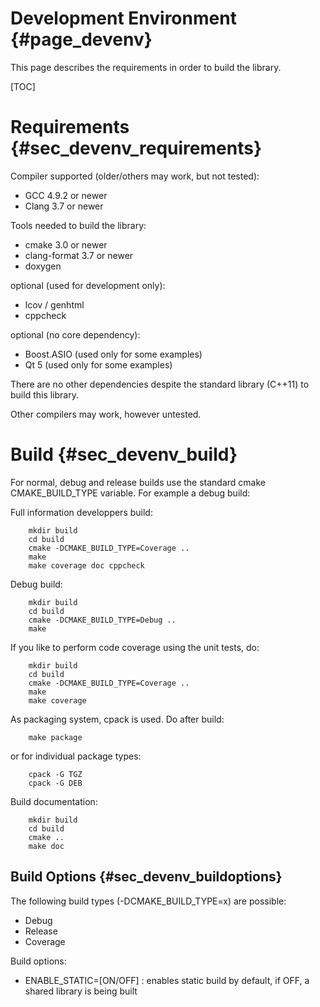 Development Environment {#page_devenv}
=======================

This page describes the requirements in order to build the library.

[TOC]

Requirements {#sec_devenv_requirements}
============

Compiler supported (older/others may work, but not tested):
- GCC 4.9.2 or newer
- Clang 3.7 or newer

Tools needed to build the library:
- cmake 3.0 or newer
- clang-format 3.7 or newer
- doxygen

optional (used for development only):
- lcov / genhtml
- cppcheck

optional (no core dependency):
- Boost.ASIO (used only for some examples)
- Qt 5 (used only for some examples)

There are no other dependencies despite the standard library (C++11)
to build this library.

Other compilers may work, however untested.

Build {#sec_devenv_build}
=====

For normal, debug and release builds use the standard cmake CMAKE_BUILD_TYPE variable.
For example a debug build:

Full information developpers build:

~~~~~~~~~~~~~{.sh}
	mkdir build
	cd build
	cmake -DCMAKE_BUILD_TYPE=Coverage ..
	make
	make coverage doc cppcheck
~~~~~~~~~~~~~

Debug build:

~~~~~~~~~~~~~{.sh}
	mkdir build
	cd build
	cmake -DCMAKE_BUILD_TYPE=Debug ..
	make
~~~~~~~~~~~~~

If you like to perform code coverage using the unit tests, do:

~~~~~~~~~~~~~{.sh}
	mkdir build
	cd build
	cmake -DCMAKE_BUILD_TYPE=Coverage ..
	make
	make coverage
~~~~~~~~~~~~~

As packaging system, cpack is used. Do after build:

~~~~~~~~~~~~~{.sh}
	make package
~~~~~~~~~~~~~

or for individual package types:

~~~~~~~~~~~~~{.sh}
	cpack -G TGZ
	cpack -G DEB
~~~~~~~~~~~~~

Build documentation:

~~~~~~~~~~~~~{.sh}
	mkdir build
	cd build
	cmake ..
	make doc
~~~~~~~~~~~~~


Build Options {#sec_devenv_buildoptions}
-------------

The following build types (-DCMAKE_BUILD_TYPE=x) are possible:
- Debug
- Release
- Coverage

Build options:
- ENABLE_STATIC=[ON/OFF] : enables static build by default, if OFF,
  a shared library is being built

